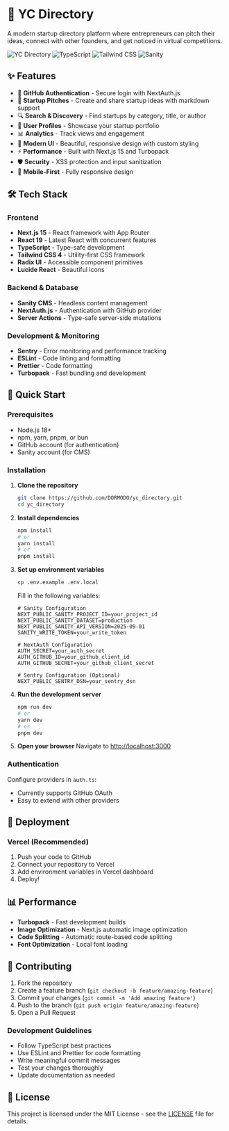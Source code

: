 # 🚀 YC Directory

A modern startup directory platform where entrepreneurs can pitch their ideas, connect with other founders, and get noticed in virtual competitions.

![YC Directory](https://img.shields.io/badge/Next.js-15-black?style=for-the-badge&logo=next.js)
![TypeScript](https://img.shields.io/badge/TypeScript-5-blue?style=for-the-badge&logo=typescript)
![Tailwind CSS](https://img.shields.io/badge/Tailwind_CSS-4-38B2AC?style=for-the-badge&logo=tailwind-css)
![Sanity](https://img.shields.io/badge/Sanity-CMS-F03E2F?style=for-the-badge&logo=sanity)

## ✨ Features

- 🔐 **GitHub Authentication** - Secure login with NextAuth.js
- 📝 **Startup Pitches** - Create and share startup ideas with markdown support
- 🔍 **Search & Discovery** - Find startups by category, title, or author
- 👥 **User Profiles** - Showcase your startup portfolio
- 📊 **Analytics** - Track views and engagement
- 🎨 **Modern UI** - Beautiful, responsive design with custom styling
- ⚡ **Performance** - Built with Next.js 15 and Turbopack
- 🛡️ **Security** - XSS protection and input sanitization
- 📱 **Mobile-First** - Fully responsive design

## 🛠️ Tech Stack

### Frontend
- **Next.js 15** - React framework with App Router
- **React 19** - Latest React with concurrent features
- **TypeScript** - Type-safe development
- **Tailwind CSS 4** - Utility-first CSS framework
- **Radix UI** - Accessible component primitives
- **Lucide React** - Beautiful icons

### Backend & Database
- **Sanity CMS** - Headless content management
- **NextAuth.js** - Authentication with GitHub provider
- **Server Actions** - Type-safe server-side mutations

### Development & Monitoring
- **Sentry** - Error monitoring and performance tracking
- **ESLint** - Code linting and formatting
- **Prettier** - Code formatting
- **Turbopack** - Fast bundling and development

## 🚀 Quick Start

### Prerequisites

- Node.js 18+ 
- npm, yarn, pnpm, or bun
- GitHub account (for authentication)
- Sanity account (for CMS)

### Installation

1. **Clone the repository**
   ```bash
   git clone https://github.com/DORMODO/yc_directory.git
   cd yc_directory
   ```

2. **Install dependencies**
   ```bash
   npm install
   # or
   yarn install
   # or
   pnpm install
   ```

3. **Set up environment variables**
   ```bash
   cp .env.example .env.local
   ```
   
   Fill in the following variables:
   ```env
   # Sanity Configuration
   NEXT_PUBLIC_SANITY_PROJECT_ID=your_project_id
   NEXT_PUBLIC_SANITY_DATASET=production
   NEXT_PUBLIC_SANITY_API_VERSION=2025-09-01
   SANITY_WRITE_TOKEN=your_write_token
   
   # NextAuth Configuration
   AUTH_SECRET=your_auth_secret
   AUTH_GITHUB_ID=your_github_client_id
   AUTH_GITHUB_SECRET=your_github_client_secret
   
   # Sentry Configuration (Optional)
   NEXT_PUBLIC_SENTRY_DSN=your_sentry_dsn
   ```

4. **Run the development server**
   ```bash
   npm run dev
   # or
   yarn dev
   # or
   pnpm dev
   ```

5. **Open your browser**
   Navigate to [http://localhost:3000](http://localhost:3000)

### Authentication
Configure providers in `auth.ts`:
- Currently supports GitHub OAuth
- Easy to extend with other providers

## 🚀 Deployment

### Vercel (Recommended)
1. Push your code to GitHub
2. Connect your repository to Vercel
3. Add environment variables in Vercel dashboard
4. Deploy!

## 📊 Performance

- **Turbopack** - Fast development builds
- **Image Optimization** - Next.js automatic image optimization
- **Code Splitting** - Automatic route-based code splitting
- **Font Optimization** - Local font loading

## 🤝 Contributing

1. Fork the repository
2. Create a feature branch (`git checkout -b feature/amazing-feature`)
3. Commit your changes (`git commit -m 'Add amazing feature'`)
4. Push to the branch (`git push origin feature/amazing-feature`)
5. Open a Pull Request

### Development Guidelines
- Follow TypeScript best practices
- Use ESLint and Prettier for code formatting
- Write meaningful commit messages
- Test your changes thoroughly
- Update documentation as needed

## 📝 License

This project is licensed under the MIT License - see the [LICENSE](LICENSE) file for details.



